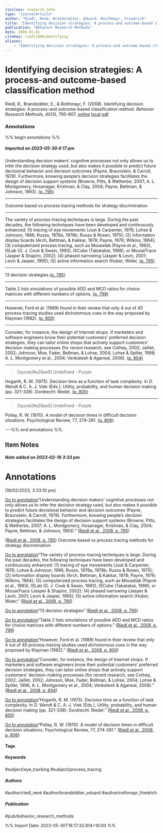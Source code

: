 ```yaml
---
cssclass: research_note
type: "journalArticle"
author: "Riedl, René; Brandstätter, Eduard; Roithmayr, Friedrich"
title: "Identifying decision strategies: A process-and outcome-based classification method"
publication: "Behavior Research Methods"
date: 2008-01-01
citekey: riedl2008identifying
aliases: 
    - "Identifying decision strategies: A process-and outcome-based classification method"
---
```


# Identifying decision strategies: A process-and outcome-based classification method

Riedl, R., Brandstätter, E., & Roithmayr, F. (2008). Identifying decision strategies: A process-and outcome-based classification method. _Behavior Research Methods_, _40_(3), 795–807.
[online](http://zotero.org/users/local/kZl3QdXV/items/T8DTU8FX) [local](zotero://select/library/items/T8DTU8FX) [pdf](file:///home/gjc216/Zotero/storage/72E3CIV6/Riedl2008_Article_IdentifyingDecisionStrategiesA.pdf)
 

 
### Annotations
%% begin annotations %%
##### Imported on 2023-05-30 4:17 pm

Understanding decision makers’ cognitive processes not only allows us to infer the decision strategy used, but also makes it possible to predict future decisional behavior and decision outcomes (Payne, Braunstein, & Carroll, 1978). Furthermore, knowing people’s decision strategies facilitates the design of decision support systems (Browne, Pitts, & Wetherbe, 2007; A. L. Montgomery, Hosanagar, Krishnan, & Clay, 2004; Payne, Bettman, & Johnson, 1993). [(p. 795)](zotero://open-pdf/library/items/72E3CIV6?page=795&annotation=T58G3PFL)


---


Outcome based vs process tracing methods for strategy discrimination

---

The variety of process-tracing techniques is large. During the past decades, the following techniques have been developed and continuously enhanced: (1) tracing of eye movements (Just & Carpenter, 1976; Lohse & Johnson, 1996; Russo, 1978a, 1978b; Russo & Rosen, 1975); (2) information display boards (Arch, Bettman, & Kakkar, 1978; Payne, 1976; Wilkins, 1964); (3) computerized process tracing, such as Mouselab (Payne et al., 1993), ISLab (G. J. Cook & Swain, 1993), ISCube (Tabatabai, 1998), or MouseTrace (Jasper & Shapiro, 2002); (4) phased narrowing (Jasper & Levin, 2001; Levin & Jasper, 1995); (5) active information search (Huber, Wider, [(p. 795)](zotero://open-pdf/library/items/72E3CIV6?page=795&annotation=WKEFR23T)


---

13 decision strategies [(p. 795)](zotero://open-pdf/library/items/72E3CIV6?page=795&annotation=B6M7ZUID)


---

Table 2 lists simulations of possible ADD and MCD ratios for choice matrices with different numbers of options. [(p. 799)](zotero://open-pdf/library/items/72E3CIV6?page=799&annotation=AGV3824V)


---

However, Ford et al. (1989) found in their review that only 4 out of 45 process-tracing studies used dichotomous cues in the way proposed by Klayman (1982). [(p. 800)](zotero://open-pdf/library/items/72E3CIV6?page=800&annotation=MP5GRC5N)


---

Consider, for instance, the design of Internet shops. If marketers and software engineers know their potential customers’ preferred decision strategies, they can tailor online shops that actively support customers’ decision-making processes (for recent research, see Cothey, 2002; Jaillet, 2002; Johnson, Moe, Fader, Bellman, & Lohse, 2004; Lohse & Spiller, 1998; A. L. Montgomery et al., 2004; Venkatesh & Agarwal, 2006). [(p. 804)](zotero://open-pdf/library/items/72E3CIV6?page=804&annotation=DXM95JBP)


---

>[!quote|#a28ae5] Undefined - Purple
>
Hogarth, R. M. (1975). Decision time as a function of task complexity. In D. Wendt & C. A. J. Viek (Eds.), Utility, probability, and human decision making (pp. 321-338). Dordrecht: Riedel. [(p. 805)](zotero://open-pdf/library/items/72E3CIV6?page=805&annotation=8HM8DDCE)


---

>[!quote|#a28ae5] Undefined - Purple
>
Pollay, R. W. (1970). A model of decision times in difficult decision situations. Psychological Review, 77, 274-281. [(p. 806)](zotero://open-pdf/library/items/72E3CIV6?page=806&annotation=4GUH4W4P)


---%% end annotations %%

## Item Notes

##### Note added on 2023-02-16 3:33 pm

# Annotations  
(16/02/2023, 3:33:10 pm)

[Go to annotation](zotero://open-pdf/library/items/72E3CIV6?page=795&annotation=T58G3PFL)“Understanding decision makers’ cognitive processes not only allows us to infer the decision strategy used, but also makes it possible to predict future decisional behavior and decision outcomes (Payne, Braunstein, & Carroll, 1978). Furthermore, knowing people’s decision strategies facilitates the design of decision support systems (Browne, Pitts, & Wetherbe, 2007; A. L. Montgomery, Hosanagar, Krishnan, & Clay, 2004; Payne, Bettman, & Johnson, 1993).” ([Riedl et al., 2008, p. 795](zotero://select/library/items/T8DTU8FX))

([Riedl et al., 2008, p. 795](zotero://select/library/items/T8DTU8FX)) Outcome based vs process tracing methods for strategy discrimination

[Go to annotation](zotero://open-pdf/library/items/72E3CIV6?page=795&annotation=WKEFR23T)“The variety of process-tracing techniques is large. During the past decades, the following techniques have been developed and continuously enhanced: (1) tracing of eye movements (Just & Carpenter, 1976; Lohse & Johnson, 1996; Russo, 1978a, 1978b; Russo & Rosen, 1975); (2) information display boards (Arch, Bettman, & Kakkar, 1978; Payne, 1976; Wilkins, 1964); (3) computerized process tracing, such as Mouselab (Payne et al., 1993), ISLab (G. J. Cook & Swain, 1993), ISCube (Tabatabai, 1998), or MouseTrace (Jasper & Shapiro, 2002); (4) phased narrowing (Jasper & Levin, 2001; Levin & Jasper, 1995); (5) active information search (Huber, Wider,” ([Riedl et al., 2008, p. 795](zotero://select/library/items/T8DTU8FX))

[Go to annotation](zotero://open-pdf/library/items/72E3CIV6?page=795&annotation=B6M7ZUID)“13 decision strategies” ([Riedl et al., 2008, p. 795](zotero://select/library/items/T8DTU8FX))

[Go to annotation](zotero://open-pdf/library/items/72E3CIV6?page=799&annotation=AGV3824V)“Table 2 lists simulations of possible ADD and MCD ratios for choice matrices with different numbers of options.” ([Riedl et al., 2008, p. 799](zotero://select/library/items/T8DTU8FX))

[Go to annotation](zotero://open-pdf/library/items/72E3CIV6?page=800&annotation=MP5GRC5N)“However, Ford et al. (1989) found in their review that only 4 out of 45 process-tracing studies used dichotomous cues in the way proposed by Klayman (1982).” ([Riedl et al., 2008, p. 800](zotero://select/library/items/T8DTU8FX))

[Go to annotation](zotero://open-pdf/library/items/72E3CIV6?page=804&annotation=DXM95JBP)“Consider, for instance, the design of Internet shops. If marketers and software engineers know their potential customers’ preferred decision strategies, they can tailor online shops that actively support customers’ decision-making processes (for recent research, see Cothey, 2002; Jaillet, 2002; Johnson, Moe, Fader, Bellman, & Lohse, 2004; Lohse & Spiller, 1998; A. L. Montgomery et al., 2004; Venkatesh & Agarwal, 2006).” ([Riedl et al., 2008, p. 804](zotero://select/library/items/T8DTU8FX))

[Go to annotation](zotero://open-pdf/library/items/72E3CIV6?page=805&annotation=8HM8DDCE)“Hogarth, R. M. (1975). Decision time as a function of task complexity. In D. Wendt & C. A. J. Viek (Eds.), Utility, probability, and human decision making (pp. 321-338). Dordrecht: Riedel.” ([Riedl et al., 2008, p. 805](zotero://select/library/items/T8DTU8FX))

[Go to annotation](zotero://open-pdf/library/items/72E3CIV6?page=806&annotation=4GUH4W4P)“Pollay, R. W. (1970). A model of decision times in difficult decision situations. Psychological Review, 77, 274-281.” ([Riedl et al., 2008, p. 806](zotero://select/library/items/T8DTU8FX))

#### Tags

##### Keywords

#subject/eye_tracking #subject/process_tracing

##### Authors

#author/riedl_rené #author/brandstätter_eduard #author/roithmayr_friedrich

##### Publication

#pub/behavior_research_methods


%% Import Date: 2023-05-30T16:17:32.814+10:00 %%
